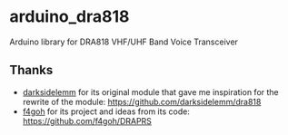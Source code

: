# arduino_dra818
Arduino library for DRA818 VHF/UHF Band Voice Transceiver 
## Thanks
* [darksidelemm](https://github.com/darksidelemm) for its original module that gave me inspiration for the rewrite of the module: https://github.com/darksidelemm/dra818
* [f4goh](https://github.com/f4goh) for its project and ideas from its code: https://github.com/f4goh/DRAPRS
